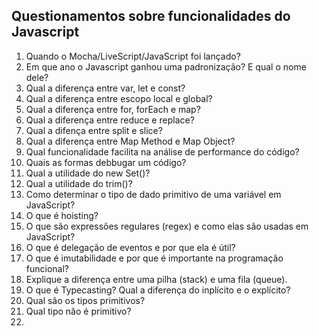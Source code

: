 ## Questionamentos sobre funcionalidades do Javascript ##

1. Quando o Mocha/LiveScript/JavaScript foi lançado?
2. Em que ano o Javascript ganhou uma padronização? E qual o nome dele?
3. Qual a diferença entre var, let e const?
4. Qual a diferença entre escopo local e global?
5. Qual a diferença entre for, forEach e map?
6. Qual a diferença entre reduce e replace?
7. Qual a difença entre split e slice?
8. Qual a diferença entre Map Method e Map Object?
9. Qual funcionalidade facilita na análise de performance do código?
10. Quais as formas debbugar um código?
11. Qual a utilidade do new Set()?
12. Qual a utilidade do trim()?
13. Como determinar o tipo de dado primitivo de uma variável em JavaScript?
14. O que é hoisting?
15. O que são expressões regulares (regex) e como elas são usadas em JavaScript?
16. O que é delegação de eventos e por que ela é útil?
17. O que é imutabilidade e por que é importante na programação funcional?
18. Explique a diferença entre uma pilha (stack) e uma fila (queue).
19. O que é Typecasting? Qual a diferença do inplícito e o explícito?
20. Qual são os tipos primitivos?
21. Qual tipo não é primitivo?
22. 
    
